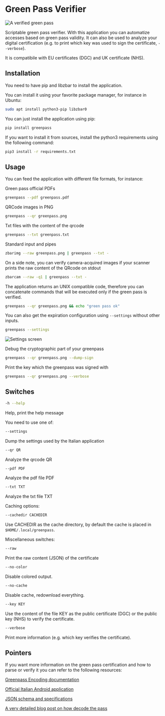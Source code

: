 # Green Pass Verifier

![A verified green pass](https://github.com/berdav/greenpass/blob/master/img/draghi.png?raw=true)

Scriptable green pass verifier.
With this application you can automatize accesses based on green pass validity.
It can also be used to analyze your digital certification (e.g. to print
which key was used to sign the certificate, `--verbose`).

It is compatibile with EU certificates (DGC) and UK certificate (NHS).

## Installation
You need to have pip and libzbar to install the application.

You can install it using your favorite package manager, for instance in Ubuntu:

```bash
sudo apt install python3-pip libzbar0
```

You can just install the application using pip:
```bash
pip install greenpass
```

If you want to install it from sources, install the python3 requirements
using the following command:
```bash
pip3 install -r requirements.txt
```

## Usage
You can feed the application with different file formats, for instance:

Green pass official PDFs
```bash
greenpass --pdf greenpass.pdf
```

QRCode images in PNG
```bash
greenpass --qr greenpass.png
```

Txt files with the content of the qrcode
```bash
greenpass --txt greenpass.txt
```

Standard input and pipes
```bash
zbarimg --raw greenpass.png | greenpass --txt -
```

On a side note, you can verify camera-acquired images if your scanner
prints the raw content of the QRcode on stdout
```bash
zbarcam --raw -q1 | greenpass --txt -
```

The application returns an UNIX compatible code, therefore you can
concatenate commands that will be executed only if the green pass is
verified.
```bash
greenpass --qr greenpass.png && echo "green pass ok"
```

You can also get the expiration configuration using `--settings` without
other inputs.
```bash
greenpass --settings
```
![Settings screen](https://github.com/berdav/greenpass/blob/master/img/settings.png?raw=true)

Debug the cryptographic part of your greenpass
```bash
greenpass --qr greenpass.png --dump-sign
```

Print the key which the greenpass was signed with
```bash
greenpass --qr greenpass.png --verbose
```

## Switches
```bash
-h --help
```
Help, print the help message

You need to use one of:

```bash
--settings
```
Dump the settings used by the Italian application

```bash
--qr QR
```
Analyze the qrcode QR

```bash
--pdf PDF
```
Analyze the pdf file PDF

```bash
--txt TXT
```
Analyze the txt file TXT

Caching options:
```bash
--cachedir CACHEDIR
```
Use CACHEDIR as the cache directory, by default the cache is placed in `$HOME/.local/greenpass`.

Miscellaneous switches: 
```bash
--raw
```
Print the raw content (JSON) of the certificate

```bash
--no-color
```
Disable colored output.

```bash
--no-cache
```
Disable cache, redownload everything.

```bash
--key KEY
```
Use the content of the file KEY as the public certificate (DGC) or the public key (NHS) to
verify the certificate.

```bash
--verbose
```
Print more information (e.g. which key verifies the certificate).

## Pointers
If you want more information on the green pass certification and how
to parse or verify it you can refer to the following resources:

[Greenpass Encoding documentation](https://github.com/ehn-dcc-development/hcert-spec)

[Official Italian Android application](https://github.com/ministero-salute/it-dgc-verificaC19-android )

[JSON schema and specifications](https://ec.europa.eu/health/sites/default/files/ehealth/docs/covid-certificate_json_specification_en.pdf)

[A very detailed blog post on how decode the pass](https://gir.st/blog/greenpass.html)
